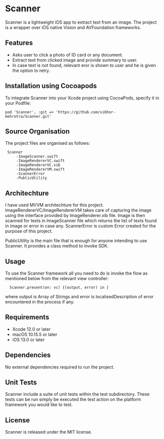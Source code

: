# Scanner


Scanner is a lightweight iOS app to extract text from an image. The project is a wrapper over iOS native Vision and AVFoundation frameworks.


## Features

- Asks user to click a photo of ID card or any document.
- Extract text from clicked image and provide summary to user.
- In case text is not found, relevant eror is shown to user and he is given the option to retry.


## Installation using Cocoapods

To integrate Scanner into your Xcode project using CocoaPods, specify it in your Podfile:

    pod 'Scanner', :git => 'https://github.com/vibhor-mehrotra/Scanner.git'


## Source Organisation

The project files are organised as follows:

     Scanner
         -ImageScanner.swift
         -ImageRendererVC.swift
         -ImageRendererVC.xib
         -ImageRendererVM.swift
         -ScannerError
         -PublicUtility


## Architechture

I have used MVVM architechture for this project. ImageRendererVC/ImageRendererVM takes care of capturing the image using the interface provided by ImageRenderer.xib file.
Image is then scanned for texts in ImageScanner file which returns the list of texts found in image or error in case any.
ScannerError is custom Error created for the purpose of this project.

PublicUtility is the main file that is enough for anyone intending to use Scanner. It provides a class method to invoke SDK.


## Usage

To use the Scanner framework all you need to do is invoke the flow as mentioned below from the relevant view controller:

      Scanner.present(on: vc) {(output, error) in }

where output is Array of Strings and error is localisedDescription of error encountered in the process if any.


## Requirements

- Xcode 12.0 or later
- macOS 10.15.5 or later
- iOS 13.0 or later


## Dependencies

No external dependencies required to run the project.


## Unit Tests

Scanner include a suite of unit tests within the test subdirectory. These tests can be run simply be executed the test action on the platform framework you would like to test.


## License

Scanner is released under the MIT license.
